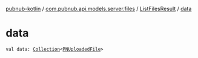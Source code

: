 [pubnub-kotlin](../../index.md) / [com.pubnub.api.models.server.files](../index.md) / [ListFilesResult](index.md) / [data](./data.md)

# data

`val data: `[`Collection`](https://kotlinlang.org/api/latest/jvm/stdlib/kotlin.collections/-collection/index.html)`<`[`PNUploadedFile`](../../com.pubnub.api.models.consumer.files/-p-n-uploaded-file/index.md)`>`